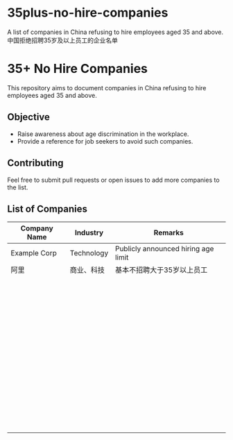 # 35plus-no-hire-companies
A list of companies in China refusing to hire employees aged 35 and above.中国拒绝招聘35岁及以上员工的企业名单
# 35+ No Hire Companies
This repository aims to document companies in China refusing to hire employees aged 35 and above.

## Objective
- Raise awareness about age discrimination in the workplace.
- Provide a reference for job seekers to avoid such companies.

## Contributing
Feel free to submit pull requests or open issues to add more companies to the list.

## List of Companies
| Company Name        | Industry       | Remarks          |
|---------------------|----------------|------------------|
| Example Corp        | Technology     | Publicly announced hiring age limit |
|  阿里      |   商业、科技    | 基本不招聘大于35岁以上员工 |
|         |     |  |
|         |     |  |
|         |     |  |
|         |     |  |
|         |     |  |
|         |     |  |
|         |     |  |
|         |     |  |
|         |     |  |
|         |     |  |
|         |     |  |
|         |     |  |
|         |     |  |
|         |     |  |
|         |     |  |
|         |     |  |
|         |     |  |
|         |     |  |
|         |     |  |
|         |     |  |
|         |     |  |
|         |     |  |
|         |     |  |
|         |     |  |
|         |     |  |
|         |     |  |
|         |     |  |
|         |     |  |
|         |     |  |
|         |     |  |
|         |     |  |
|         |     |  |
|         |     |  |
|         |     |  |
|         |     |  |
|         |     |  |
|         |     |  |
|         |     |  |
|         |     |  |
|         |     |  |
|         |     |  |
|         |     |  |
|         |     |  |
|         |     |  |
|         |     |  |
|         |     |  |
|         |     |  |
|         |     |  |
|         |     |  |
|         |     |  |
|         |     |  |
|         |     |  |
|         |     |  |
|         |     |  |
|         |     |  |
|         |     |  |
|         |     |  |
|         |     |  |
|         |     |  |
|         |     |  |
